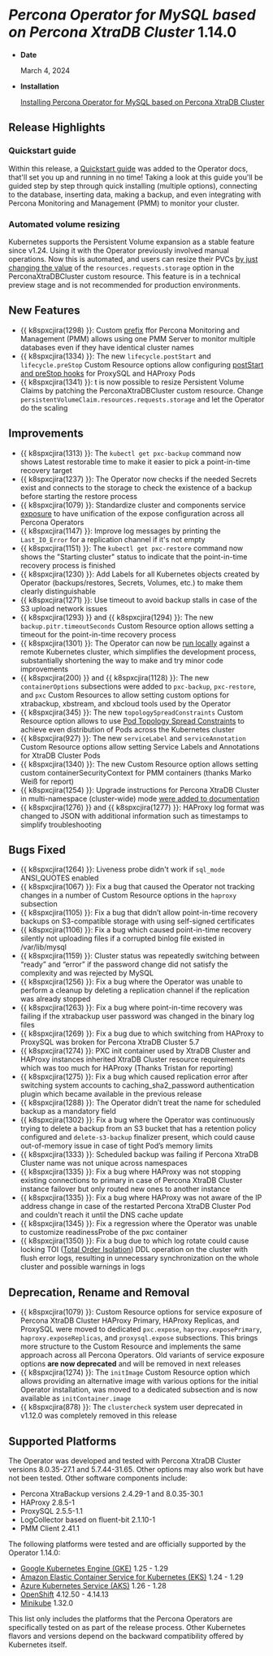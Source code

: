 # *Percona Operator for MySQL based on Percona XtraDB Cluster* 1.14.0

* **Date**

   March 4, 2024

* **Installation**

   [Installing Percona Operator for MySQL based on Percona XtraDB Cluster](../System-Requirements.md#installation-guidelines)

## Release Highlights

### Quickstart guide

Within this release, a [Quickstart guide](../quickstart.md) was added to the Operator docs, that'll set you up and running in no time! Taking a look at this guide you'll be guided step by step through quick installing (multiple options), connecting to the database, inserting data, making a backup, and even integrating with Percona Monitoring and Management (PMM) to monitor your cluster.

### Automated volume resizing

Kubernetes supports the Persistent Volume expansion as a stable feature since v1.24. Using it with the Operator previously involved manual operations. Now this is automated, and users can resize their PVCs [by just changing the value](../scaling.md#scale-storage) of the `resources.requests.storage` option in the PerconaXtraDBCluster custom resource. This feature is in a technical preview stage and is not recommended for production environments.

## New Features 


* {{ k8spxcjira(1298) }}: Custom [prefix](../containers-conf.md) ffor Percona Monitoring and Management (PMM) allows using one PMM Server to monitor multiple databases even if they have identical cluster names
* {{ k8spxcjira(1334) }}: The new `lifecycle.postStart` and `lifecycle.preStop` Custom Resource options allow configuring [postStart and preStop hooks](https://kubernetes.io/docs/concepts/containers/container-lifecycle-hooks/) for ProxySQL and HAProxy Pods
* {{ k8spxcjira(1341) }}: t is now possible to resize Persistent Volume Claims by patching the PerconaXtraDBCluster custom resource. Change  `persistentVolumeClaim.resources.requests.storage` and let the Operator do the scaling

## Improvements

* {{ k8spxcjira(1313) }}: The `kubectl get pxc-backup` command now shows Latest restorable time to make it easier to pick a point-in-time recovery target
* {{ k8spxcjira(1237) }}: The Operator now checks if the needed Secrets exist and connects to the storage to check the existence of a backup before starting the restore process
* {{ k8spxcjira(1079) }}: Standardize cluster and components service [exposure](../expose.md) to have unification of the expose configuration across all Percona Operators
* {{ k8spxcjira(1147) }}: Improve log messages by printing the `Last_IO_Error` for a replication channel if it's not empty
* {{ k8spxcjira(1151) }}: The `kubectl get pxc-restore` command now shows the "Starting cluster" status to indicate that the point-in-time recovery process is finished
* {{ k8spxcjira(1230) }}: Add Labels for all Kubernetes objects created by Operator (backups/restores, Secrets, Volumes, etc.) to make them clearly distinguishable
* {{ k8spxcjira(1271) }}: Use timeout to avoid backup stalls in case of the S3 upload network issues
* {{ k8spxcjira(1293) }} and {{ k8spxcjira(1294) }}: The new `backup.pitr.timeoutSeconds` Custom Resource option allows setting a timeout for the point-in-time recovery process
* {{ k8spxcjira(1301) }}: The Operator can now be [run locally](https://github.com/percona/percona-xtradb-cluster-operator/blob/main/CONTRIBUTING.md#1-contributing-to-the-source-tree) against a remote Kubernetes cluster, which simplifies the development process, substantially shortening the way to make and try minor code improvements
* {{ k8spxcjira(200) }} and {{ k8spxcjira(1128) }}: The new `containerOptions` subsections were added to `pxc-backup`, `pxc-restore`, and `pxc` Custom Resources to allow setting custom options for xtrabackup, xbstream, and xbcloud tools used by the Operator
* {{ k8spxcjira(345) }}: The new `topologySpreadConstraints` Custom Resource option allows to use [Pod Topology Spread Constraints](https://kubernetes.io/docs/concepts/workloads/pods/pod-topology-spread-constraints/#spread-constraints-for-pods) to achieve even distribution of Pods across the Kubernetes cluster
* {{ k8spxcjira(927) }}: The new `serviceLabel` and `serviceAnnotation` Custom Resource options allow setting Service Labels and Annotations for XtraDB Cluster Pods
* {{ k8spxcjira(1340) }}: The new Custom Resource option allows setting custom containerSecurityContext for PMM containers (thanks Marko Weiß for report)
* {{ k8spxcjira(1254) }}: Upgrade instructions for Percona XtraDB Cluster in multi-namespace (cluster-wide) mode [were added to documentation](../cluster-wide.md#upgrade)
* {{ k8spxcjira(1276) }} and {{ k8spxcjira(1277) }}: HAProxy log format was changed to JSON with additional information such as timestamps to simplify troubleshooting

## Bugs Fixed

* {{ k8spxcjira(1264) }}: Liveness probe didn't work if `sql_mode` ANSI_QUOTES enabled
* {{ k8spxcjira(1067) }}: Fix a bug that caused the Operator not tracking changes in a number of Custom Resource options in the `haproxy` subsection
* {{ k8spxcjira(1105) }}: Fix a bug that didn’t allow point-in-time recovery backups on S3-compatible storage with using self-signed certificates
* {{ k8spxcjira(1106) }}: Fix a bug which caused point-in-time recovery silently not uploading files if a corrupted binlog file existed in /var/lib/mysql
* {{ k8spxcjira(1159) }}: Cluster status was repeatedly switching between “ready” and “error” if the password change did not satisfy the complexity and was rejected by MySQL
* {{ k8spxcjira(1256) }}: Fix a bug where the Operator was unable to perform a cleanup by deleting a replication channel if the replication was already stopped
* {{ k8spxcjira(1263) }}: Fix a bug where point-in-time recovery was failing if the xtrabackup user password was changed in the binary log files
* {{ k8spxcjira(1269) }}: Fix a bug due to which switching from HAProxy to ProxySQL was broken for Percona XtraDB Cluster 5.7
* {{ k8spxcjira(1274) }}: PXC init container used by XtraDB Cluster and HAProxy instances inherited XtraDB Cluster resource requirements which was too much for HAProxy (Thanks Tristan for reporting)
* {{ k8spxcjira(1275) }}: Fix a bug which caused replication error after switching system accounts to caching_sha2_password authentication plugin which became available in the previous release
* {{ k8spxcjira(1288) }}: The Operator didn’t treat the name for scheduled backup as a mandatory field
* {{ k8spxcjira(1302) }}: Fix a bug where the Operator was continuously trying to delete a backup from an S3 bucket that has a retention policy configured and `delete-s3-backup` finalizer present, which could cause out-of-memory issue in case of tight Pod’s memory limits
* {{ k8spxcjira(1333) }}: Scheduled backup was failing if Percona XtraDB Cluster name was not unique across namespaces
* {{ k8spxcjira(1335) }}: Fix a bug where HAProxy was not stopping existing connections to primary in case of Percona XtraDB Cluster instance failover but only routed new ones to another instance
* {{ k8spxcjira(1335) }}: Fix a bug where HAProxy was not aware of the IP address change in case of the restarted Percona XtraDB Cluster Pod and couldn't reach it until the DNS cache update
* {{ k8spxcjira(1345) }}: Fix a regression where the Operator was unable to customize readinessProbe of the pxc container
* {{ k8spxcjira(1350) }}: Fix a bug due to which log rotate could cause locking TOI ([Total Order Isolation](https://galeracluster.com/library/documentation/schema-upgrades.html#toi)) DDL operation on the cluster with flush error logs, resulting in unnecessary synchronization on the whole cluster and possible warnings in logs

## Deprecation, Rename and Removal

* {{ k8spxcjira(1079) }}: Custom Resource options for service exposure of Percona XtraDB Cluster HAProxy Primary, HAProxy Replicas, and ProxySQL were moved to dedicated `pxc.expose`, `haproxy.exposePrimary`, `haproxy.exposeReplicas`, and `proxysql.expose` subsections. This brings more structure to the Custom Resource and implements the same approach across all Percona Operators. Old variants of service exposure options **are now deprecated** and will be removed in next releases
* {{ k8spxcjira(1274) }}: The `initImage` Custom Resource option which allows providing an alternative image with various options for the initial Operator installation, was moved to a dedicated subsection and is now available as `initContainer.image`
* {{ k8spxcjira(878) }}: The `clustercheck` system user deprecated in v1.12.0 was completely removed in this release

## Supported Platforms

The Operator was developed and tested with Percona XtraDB Cluster versions 8.0.35-27.1 and 5.7.44-31.65. Other options may also work but have not been tested. Other software components include:

* Percona XtraBackup versions 2.4.29-1 and 8.0.35-30.1
* HAProxy 2.8.5-1
* ProxySQL 2.5.5-1.1
* LogCollector based on fluent-bit 2.1.10-1
* PMM Client 2.41.1

The following platforms were tested and are officially supported by the Operator
1.14.0:

* [Google Kubernetes Engine (GKE)](https://cloud.google.com/kubernetes-engine) 1.25 - 1.29
* [Amazon Elastic Container Service for Kubernetes (EKS)](https://aws.amazon.com) 1.24 - 1.29
* [Azure Kubernetes Service (AKS)](https://azure.microsoft.com/en-us/services/kubernetes-service/) 1.26 - 1.28
* [OpenShift](https://www.redhat.com/en/technologies/cloud-computing/openshift) 4.12.50 - 4.14.13
* [Minikube](https://minikube.sigs.k8s.io/docs/) 1.32.0

This list only includes the platforms that the Percona Operators are specifically tested on as part of the release process. Other Kubernetes flavors and versions depend on the backward compatibility offered by Kubernetes itself.

